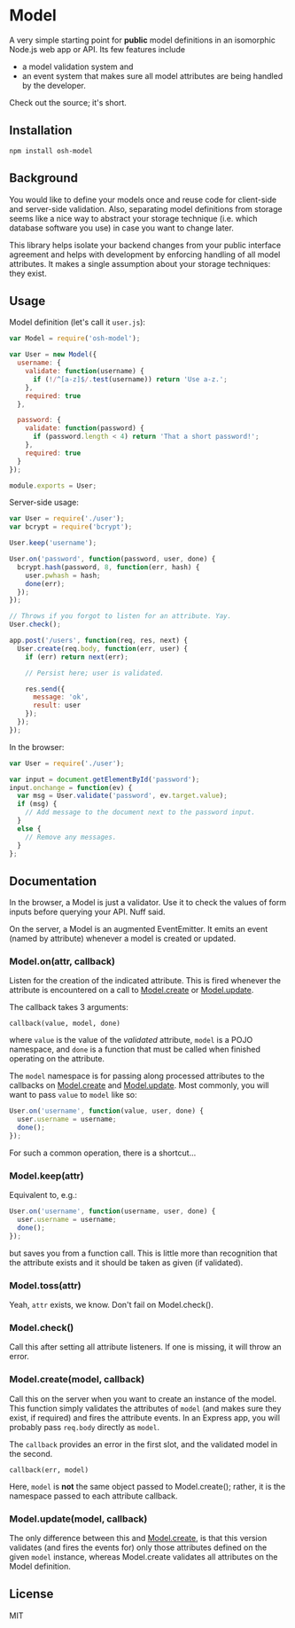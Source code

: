# Model

A very simple starting point for **public** model definitions in an
isomorphic Node.js web app or API. Its few features include

- a model validation system and
- an event system that makes sure all model attributes are being
  handled by the developer.

Check out the source; it's short.

## Installation

```
npm install osh-model
```

## Background

You would like to define your models once and reuse code for client-side and
server-side validation.  Also, separating model definitions from storage seems
like a nice way to abstract your storage technique (i.e.  which database
software you use) in case you want to change later.

This library helps isolate your backend changes from your public interface
agreement and helps with development by enforcing handling of all model
attributes.  It makes a single assumption about your storage techniques:
they exist.

## Usage

Model definition (let's call it `user.js`):

```js
var Model = require('osh-model');

var User = new Model({
  username: {
    validate: function(username) {
      if (!/^[a-z]$/.test(username)) return 'Use a-z.';
    },
    required: true
  },

  password: {
    validate: function(password) {
      if (password.length < 4) return 'That a short password!';
    },
    required: true
  }
});

module.exports = User;
```

Server-side usage:

```js
var User = require('./user');
var bcrypt = require('bcrypt');

User.keep('username');

User.on('password', function(password, user, done) {
  bcrypt.hash(password, 8, function(err, hash) {
    user.pwhash = hash;
    done(err);
  });
});

// Throws if you forgot to listen for an attribute. Yay.
User.check();

app.post('/users', function(req, res, next) {
  User.create(req.body, function(err, user) {
    if (err) return next(err);

    // Persist here; user is validated.

    res.send({
      message: 'ok',
      result: user
    });
  });
});
```


In the browser:

```js
var User = require('./user');

var input = document.getElementById('password');
input.onchange = function(ev) {
  var msg = User.validate('password', ev.target.value);
  if (msg) {
    // Add message to the document next to the password input.
  }
  else {
    // Remove any messages.
  }
};
```

## Documentation

In the browser, a Model is just a validator. Use it to check the values
of form inputs before querying your API. Nuff said.

On the server, a Model is an augmented EventEmitter. It emits an event
(named by attribute) whenever a model is created or updated.

### Model.on(attr, callback)

Listen for the creation of the indicated attribute. This is fired whenever the
attribute is encountered on a call to
[Model.create](#modelcreatemodel-callback) or
[Model.update](#modelupdatemodel-callback).

The callback takes 3 arguments:

```
callback(value, model, done)
```

where `value` is the value of the *validated* attribute,
`model` is a POJO namespace, and `done` is a function that must be called
when finished operating on the attribute.

The `model` namespace is for passing along processed attributes to the
callbacks on [Model.create](#modelcreatemodel-callback) and
[Model.update](#modelupdatemodel-callback). Most commonly, you will
want to pass `value` to `model` like so:

```js
User.on('username', function(value, user, done) {
  user.username = username;
  done();
});
```

For such a common operation, there is a shortcut...

### Model.keep(attr)

Equivalent to, e.g.:

```js
User.on('username', function(username, user, done) {
  user.username = username;
  done();
});
```

but saves you from a function call. This is little more than recognition
that the attribute exists and it should be taken as given (if validated).

### Model.toss(attr)

Yeah, `attr` exists, we know. Don't fail on Model.check().

### Model.check()

Call this after setting all attribute listeners. If one is missing,
it will throw an error.

### Model.create(model, callback)

Call this on the server when you want to create an instance of the model. This
function simply validates the attributes of `model` (and makes sure they exist,
if required) and fires the attribute events.  In an Express app, you will
probably pass `req.body` directly as `model`.

The `callback` provides an error in the first slot, and the validated
model in the second.

```
callback(err, model)
```

Here, `model` is **not** the same object passed to Model.create(); rather,
it is the namespace passed to each attribute callback.

### Model.update(model, callback)

The only difference between this and
[Model.create](#modelcreatemodel-callback), is that this version validates (and
fires the events for) only those attributes defined on the given `model`
instance, whereas Model.create validates all attributes on the Model
definition.


## License

MIT
